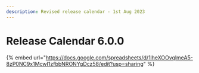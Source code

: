```yaml
---
description: Revised release calendar - 1st Aug 2023
---
```


# Release Calendar 6.0.0

{% embed url="https://docs.google.com/spreadsheets/d/1lheXOOvqlmeA5-8zP0NC9x1McwI1zfbbNRONYgDcz58/edit?usp=sharing" %}
